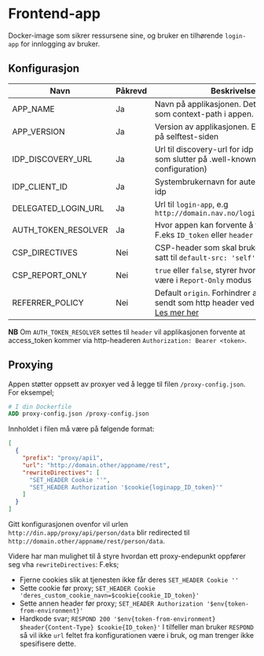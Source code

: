 # Frontend-app

Docker-image som sikrer ressursene sine, og bruker en tilhørende `login-app` for innlogging av bruker.

## Konfigurasjon
| Navn | Påkrevd | Beskrivelse |
|------|---------|-------------|
| APP_NAME | Ja | Navn på applikasjonen. Dette vil bli brukt som context-path i appen. |
| APP_VERSION | Ja | Version av applikasjonen. Er bare synlig på selftest-siden |
| IDP_DISCOVERY_URL | Ja | Url til discovery-url for idp (typisk noe som slutter på .well-known/openid-configuration) |
| IDP_CLIENT_ID | Ja | Systembrukernavn for autentisering mot idp |
| DELEGATED_LOGIN_URL | Ja | Url til `login-app`, e.g `http://domain.nav.no/loginapp/api/start` |
| AUTH_TOKEN_RESOLVER | Ja | Hvor appen kan forvente å finne ID_token. F.eks `ID_token` eller `header` |
| CSP_DIRECTIVES | Nei | CSP-header som skal brukes, er default satt til `default-src: 'self'` | 
| CSP_REPORT_ONLY | Nei | `true` eller `false`, styrer hvorvidt CSP skal være i `Report-Only` modus |
| REFERRER_POLICY | Nei | Default `origin`. Forhindrer at url-path blir sendt som http header ved lenke klikk. [Les mer her](https://developer.mozilla.org/en-US/docs/Web/HTTP/Headers/Referrer-Policy#examples) |


**NB** Om `AUTH_TOKEN_RESOLVER` settes til `header` vil applikasjonen forvente at access_token kommer via
http-headeren `Authorization: Bearer <token>`.

## Proxying

Appen støtter oppsett av proxyer ved å legge til filen `/proxy-config.json`.
For eksempel;
```Dockerfile
# I din Dockerfile
ADD proxy-config.json /proxy-config.json
```

Innholdet i filen må være på følgende format:
```json
[
  {
    "prefix": "proxy/api1",
    "url": "http://domain.other/appname/rest",
    "rewriteDirectives": [
      "SET_HEADER Cookie ''",
      "SET_HEADER Authorization '$cookie{loginapp_ID_token}'"
    ]
  }
]
```

Gitt konfigurasjonen ovenfor vil urlen `http://din.app/proxy/api/person/data` blir redirected til
`http://domain.other/appname/rest/person/data`.

Videre har man mulighet til å styre hvordan ett proxy-endepunkt oppfører seg vha `rewriteDirectives`:
F.eks;
- Fjerne cookies slik at tjenesten ikke får deres `SET_HEADER Cookie ''`
- Sette cookie før proxy; `SET_HEADER Cookie 'deres_custom_cookie_navn=$cookie{cookie_ID_token}'`
- Sette annen header før proxy; `SET_HEADER Authorization '$env{token-from-environment}'`
- Hardkode svar; `RESPOND 200 '$env{token-from-environment} $header{Content-Type} $cookie{ID_token}'`
  I tilfeller man bruker `RESPOND` så vil ikke `url` feltet fra konfigurationen være i bruk, og man trenger ikke spesifisere dette.
